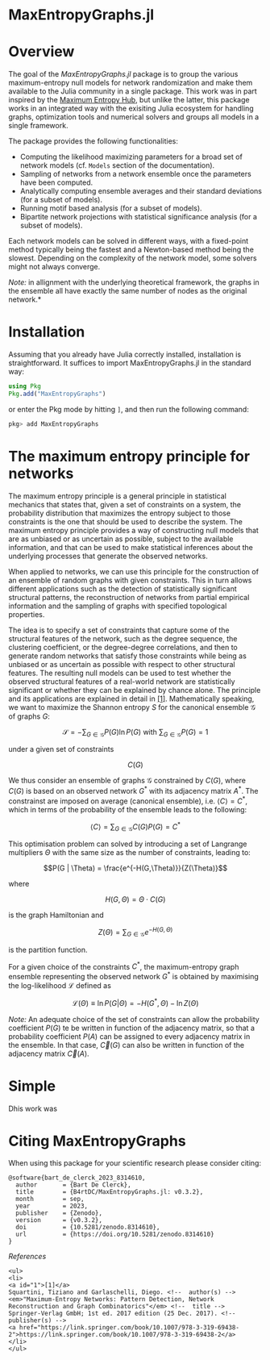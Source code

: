 # MaxEntropyGraphs.jl


# Overview
The goal of the *MaxEntropyGraphs.jl* package is to group the various maximum-entropy null models for network randomization and make them available to the Julia community in a single package. This work was in part inspired by the [Maximum Entropy Hub](https://meh.imtlucca.it), but unlike the latter, this package works in an integrated way with the exisiting Julia ecosystem for handling graphs, optimization tools and numerical solvers and groups all models in a single framework.

The package provides the following functionalities:
* Computing the likelihood maximizing parameters for a broad set of network models (cf. `Models` section of the documentation).
* Sampling of networks from a network ensemble once the parameters have been computed.
* Analytically computing ensemble averages and their standard deviations (for a subset of models).
* Running motif based analysis (for a subset of models).
* Bipartite network projections with statistical significance analysis (for a subset of models).

Each network models can be solved in different ways, with a fixed-point method typically being the fastest and a Newton-based method being the slowest. Depending on the complexity of the network model, some solvers might not always converge.

*Note:* in allignment with the underlying theoretical framework, the graphs in the ensemble all have exactly the same number of nodes as the original network.*

# Installation
Assuming that you already have Julia correctly installed, installation is straightforward. 
It suffices to import MaxEntropyGraphs.jl in the standard way:
```julia
using Pkg
Pkg.add("MaxEntropyGraphs")
```
or enter the Pkg mode by hitting ```]```, and then run the following command:
```Julia
pkg> add MaxEntropyGraphs
```

# The maximum entropy principle for networks
The maximum entropy principle is a general principle in statistical mechanics that states that, given a set of constraints on a system, the probability distribution that maximizes the entropy subject to those constraints is the one that should be used to describe the system. The maximum entropy principle provides a way of constructing null models that are as unbiased or as uncertain as possible, subject to the available information, and that can be used to make statistical inferences about the underlying processes that generate the observed networks.

When applied to networks, we can use this principle for the construction of an ensemble of random graphs with given constraints. This in turn allows different applications such as the detection of statistically significant structural patterns, the reconstruction of networks from partial empirical information and the sampling of graphs with specified topological properties.  

The idea is to specify a set of constraints that capture some of the structural features of the network, such as the degree sequence, the clustering coefficient, or the degree-degree correlations, and then to generate random networks that satisfy those constraints while being as unbiased or as uncertain as possible with respect to other structural features. The resulting null models can be used to test whether the observed structural features of a real-world network are statistically significant or whether they can be explained by chance alone. 
The principle and its applications are explained in detail in [[1]](#1). Mathematically speaking, we want to maximize the Shannon entropy $S$ for the canonical ensemble $\mathcal{G}$ of graphs $G$:

```math
\mathcal{S} = - \sum_{G \in \mathcal{G}} P(G) \ln P(G) \text{ with } \sum_{G \in \mathcal{G}} P(G) = 1
```

under a given set of constraints 

```math
C(G)
```

We thus consider an ensemble of graphs $\mathcal{G}$ constrained by $C(G)$, where $C(G)$ is based on an observed network $G^{*}$ with its adjacency matrix $A^{*}$. 
The constrainst are imposed on average (canonical ensemble), i.e. $\langle C \rangle = C^{*}$, which in terms of the probability of the ensemble leads to the following:

```math
\langle C \rangle = \sum_{G \in \mathcal{G}} C(G) P(G) = C^{*}
```

This optimisation problem can solved by introducing a set of Langrange multipliers $\Theta$ with the same size as the number of constraints, leading to:

```math
P(G | \Theta) = \frac{e^{-H(G,\Theta)}}{Z(\Theta)}
```

where 

```math
H(G,\Theta) = \Theta    \cdot C(G)
```

is the graph Hamiltonian and
```math
Z(\Theta) = \sum_{G \in \mathcal{G}} e^{-H(G,\Theta)}
```

is the partition function. 



For a given choice of the constraints $C^{*}$, the maximum-entropy graph ensemble representing the observed network $G^{*}$ is obtained by 
maximising the log-likelihood $\mathcal{L}$ defined as

```math
\mathcal{L}(\Theta) \equiv \ln P(G | \Theta) = -H(G^{*},\Theta) - \ln Z(\Theta)
```



*Note:* An adequate choice of the set of constraints can allow the probability coefficient $P(G)$ te be written in function of the adjacency matrix, so that a probability coefficient $P(A)$ can be assigned to every adjacency matrix in the ensemble. In that case, $\vec{C}(G)$ can also be written in function of the adjacency matrix $\vec{C}(A)$. 

# Simple 
Dhis work was 

# Citing MaxEntropyGraphs
When using this package for your scientific research please consider citing:
```
@software{bart_de_clerck_2023_8314610,
  author       = {Bart De Clerck},
  title        = {B4rtDC/MaxEntropyGraphs.jl: v0.3.2},
  month        = sep,
  year         = 2023,
  publisher    = {Zenodo},
  version      = {v0.3.2},
  doi          = {10.5281/zenodo.8314610},
  url          = {https://doi.org/10.5281/zenodo.8314610}
}
```


_References_

```@raw html
<ul>
<li>
<a id="1">[1]</a> 
Squartini, Tiziano and Garlaschelli, Diego. <!--  author(s) --> 
<em>"Maximum-Entropy Networks: Pattern Detection, Network Reconstruction and Graph Combinatorics"</em> <!--  title --> 
Springer-Verlag GmbH; 1st ed. 2017 edition (25 Dec. 2017). <!--  publisher(s) --> 
<a href="https://link.springer.com/book/10.1007/978-3-319-69438-2">https://link.springer.com/book/10.1007/978-3-319-69438-2</a>
</li>
</ul>
```

